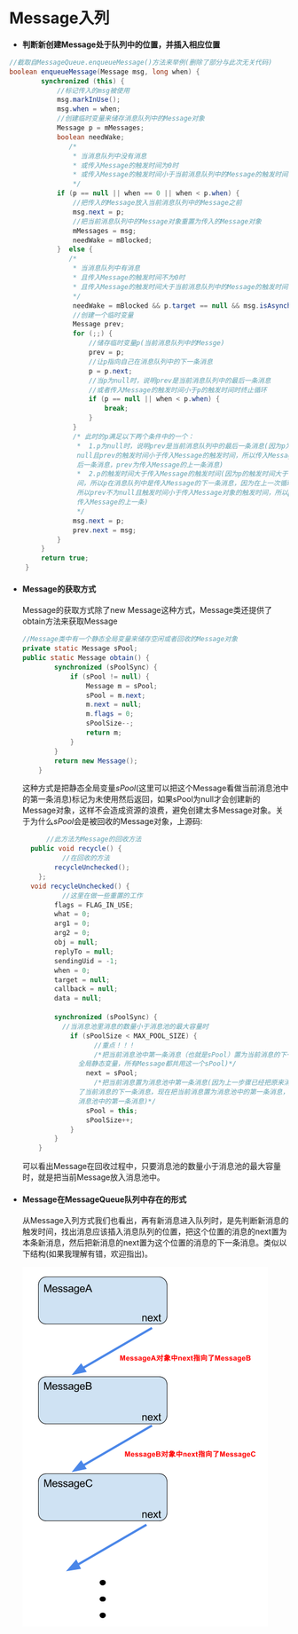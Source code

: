 # Message入列

- **判断新创建Message处于队列中的位置，并插入相应位置**

```java
//截取自MessageQueue.enqueueMessage()方法来举例(删除了部分与此次无关代码)
boolean enqueueMessage(Message msg, long when) {
        synchronized (this) {
          	//标记传入的msg被使用
            msg.markInUse();
            msg.when = when;
          	//创建临时变量来储存消息队列中的Message对象
            Message p = mMessages;
            boolean needWake;
          	   /*	
          		* 当消息队列中没有消息
          		* 或传入Message的触发时间为0时
                * 或传入Message的触发时间小于当前消息队列中的Message的触发时间
                */
            if (p == null || when == 0 || when < p.when) {
                //把传入的Message放入当前消息队列中的Message之前
                msg.next = p;
              	//把当前消息队列中的Message对象重置为传入的Message对象
                mMessages = msg;
                needWake = mBlocked;
            }  else {
               /*	
          		* 当消息队列中有消息
          		* 且传入Message的触发时间不为0时
                * 且传入Message的触发时间大于当前消息队列中的Message的触发时间
                */
                needWake = mBlocked && p.target == null && msg.isAsynchronous();
            	//创建一个临时变量
                Message prev;
                for (;;) {
                  	//储存临时变量p(当前消息队列中的Messge)
                    prev = p;
                  	//让p指向自己在消息队列中的下一条消息
                    p = p.next;
                  	//当p为null时，说明prev是当前消息队列中的最后一条消息
                  	//或者传入Message的触发时间小于p的触发时间时终止循环
                    if (p == null || when < p.when) {
                        break;
                    }
                }
              	/* 此时的p满足以下两个条件中的一个：
              	 *	1.p为null时，说明prev是当前消息队列中的最后一条消息(因为p为null，所以prev不为
              	 null且prev的触发时间小于传入Message的触发时间，所以传入Message的为消息队列中的最
              	 后一条消息，prev为传入Message的上一条消息)
              	 *	2.p的触发时间大于传入Message的触发时间(因为p的触发时间大于传入Message的触发时
              	 间，所以p在消息队列中是传入Message的下一条消息，因为在上一次循环中没有进入if语句，
              	 所以prev不为null且触发时间小于传入Message对象的触发时间，所以prev在消息队列中处于
              	 传入Message的上一条)
              	 */	
                msg.next = p;
                prev.next = msg;
            }
        }
        return true;
    }
```
- #### **Message的获取方式**

  Message的获取方式除了new Message这种方式，Message类还提供了obtain方法来获取Message

  ```java
  //Message类中有一个静态全局变量来储存空闲或者回收的Message对象
  private static Message sPool;
  public static Message obtain() {
          synchronized (sPoolSync) {
              if (sPool != null) {
                  Message m = sPool;
                  sPool = m.next;
                  m.next = null;
                  m.flags = 0; 
                  sPoolSize--;
                  return m;
              }
          }
          return new Message();
      }
  ```

  这种方式是把静态全局变量*sPool*(这里可以把这个Message看做当前消息池中的第一条消息)标记为未使用然后返回，如果sPool为null才会创建新的Message对象，这样不会造成资源的浪费，避免创建太多Message对象。关于为什么*sPool*会是被回收的Message对象，上源码:

  ```java
    	//此方法为Message的回收方法
  	public void recycle() {
        	//在回收的方法
          recycleUnchecked();
      };
  	void recycleUnchecked() {
        	//这里在做一些重置的工作
          flags = FLAG_IN_USE;
          what = 0;
          arg1 = 0;
          arg2 = 0;
          obj = null;
          replyTo = null;
          sendingUid = -1;
          when = 0;
          target = null;
          callback = null;
          data = null;
        
          synchronized (sPoolSync) {
            //当消息池里消息的数量小于消息池的最大容量时
              if (sPoolSize < MAX_POOL_SIZE) {
                	//重点！！！
                	/*把当前消息池中第一条消息（也就是sPool）置为当前消息的下一条消息(sPool为
                全局静态变量，所有Message都共用这一个sPool)*/
                  next = sPool;
                	/*把当前消息置为消息池中第一条消息(因为上一步骤已经把原来消息池中的第一条消息置为
                了当前消息的下一条消息，现在把当前消息置为消息池中的第一条消息，所以sPool永远代表
                消息池中的第一条消息)*/
                  sPool = this;
                  sPoolSize++;
              }
          }
      }
  ```

  可以看出Message在回收过程中，只要消息池的数量小于消息池的最大容量时，就是把当前Message放入消息池中。

- #### **Message在MessageQueue队列中存在的形式**

  从Message入列方式我们也看出，再有新消息进入队列时，是先判断新消息的触发时间，找出消息应该插入消息队列的位置，把这个位置的消息的next置为本条新消息，然后把新消息的next置为这个位置的消息的下一条消息。类似以下结构(如果我理解有错，欢迎指出)。

  ![message](https://raw.githubusercontent.com/leibown/Study-Notes/master/img/message.png)
